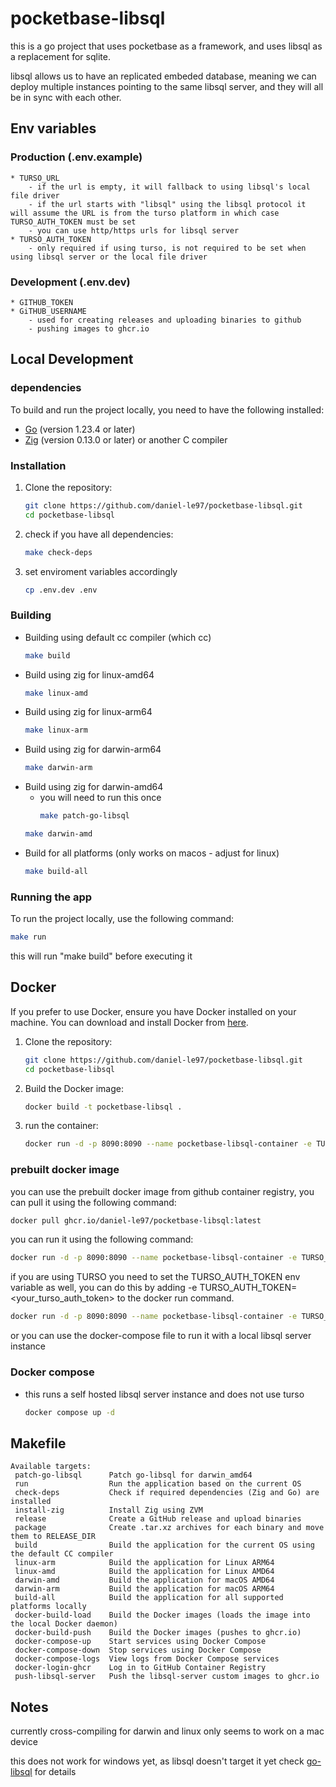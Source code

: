 # pocketbase-libsql

this is a go project that uses pocketbase as a framework, and uses libsql as a replacement for sqlite.

libsql allows us to have an replicated embeded database, meaning we can deploy multiple instances pointing to the same libsql server, and they will all be in sync with each other.

## Env variables

### Production (.env.example)
    * TURSO_URL
        - if the url is empty, it will fallback to using libsql's local file driver
        - if the url starts with "libsql" using the libsql protocol it will assume the URL is from the turso platform in which case TURSO_AUTH_TOKEN must be set
        - you can use http/https urls for libsql server
    * TURSO_AUTH_TOKEN
        - only required if using turso, is not required to be set when using libsql server or the local file driver

### Development (.env.dev)
    * GITHUB_TOKEN
    * GiTHUB_USERNAME
        - used for creating releases and uploading binaries to github
        - pushing images to ghcr.io

## Local Development

### dependencies
To build and run the project locally, you need to have the following installed:

- [Go](https://golang.org/doc/install) (version 1.23.4 or later)
- [Zig](https://ziglang.org/download/) (version 0.13.0 or later) or another C compiler



### Installation
1. Clone the repository:

    ```sh
    git clone https://github.com/daniel-le97/pocketbase-libsql.git
    cd pocketbase-libsql
    ```

2. check if you have all dependencies:

    ```sh
    make check-deps
    ```

3. set enviroment variables accordingly
    ```sh
    cp .env.dev .env
    ```

### Building
- Building using default cc compiler (which cc)
    ```sh
    make build
    ```
- Build using zig for linux-amd64
    ```sh
    make linux-amd
    ```
- Build using zig for linux-arm64
    ```sh
    make linux-arm
    ```
- Build using zig for darwin-arm64
    ```sh
    make darwin-arm
    ```
- Build using zig for darwin-amd64
    - you will need to run this once
        ```sh
        make patch-go-libsql
        ```
    ```sh
    make darwin-amd
    ```
- Build for all platforms (only works on macos - adjust for linux)
    ```sh
    make build-all
    ```

### Running the app

To run the project locally, use the following command:

```sh
make run
```
this will run "make build" before executing it

## Docker


If you prefer to use Docker, ensure you have Docker installed on your machine. You can download and install Docker from [here](https://www.docker.com/get-started).

1. Clone the repository:

    ```sh
    git clone https://github.com/daniel-le97/pocketbase-libsql.git
    cd pocketbase-libsql
    ```

2. Build the Docker image:

    ```sh
    docker build -t pocketbase-libsql .
    ```
3. run the container:
    ```sh
    docker run -d -p 8090:8090 --name pocketbase-libsql-container -e TURSO_URL=<your_turso_url> pocketbase-libsql
    ```

### prebuilt docker image
you can use the prebuilt docker image from github container registry, you can pull it using the following command:

```sh
docker pull ghcr.io/daniel-le97/pocketbase-libsql:latest
```
you can run it using the following command:

```sh
docker run -d -p 8090:8090 --name pocketbase-libsql-container -e TURSO_URL=<your_turso_url> ghcr.io/daniel-le97/pocketbase-libsql:latest
```
if you are using TURSO you need to set the TURSO_AUTH_TOKEN env variable as well, you can do this by adding -e TURSO_AUTH_TOKEN=<your_turso_auth_token> to the docker run command.

```sh
docker run -d -p 8090:8090 --name pocketbase-libsql-container -e TURSO_URL=<your_turso_url> -e TURSO_AUTH_TOKEN=<your_turso_auth_token> ghcr.io/daniel-le97/pocketbase-libsql:latest
```

or you can use the docker-compose file to run it with a local libsql server instance
### Docker compose
- this runs a self hosted libsql server instance and does not use turso
    ```sh
    docker compose up -d
    ```

## Makefile

```
Available targets:
 patch-go-libsql      Patch go-libsql for darwin_amd64
 run                  Run the application based on the current OS
 check-deps           Check if required dependencies (Zig and Go) are installed
 install-zig          Install Zig using ZVM
 release              Create a GitHub release and upload binaries
 package              Create .tar.xz archives for each binary and move them to RELEASE_DIR
 build                Build the application for the current OS using the default CC compiler
 linux-arm            Build the application for Linux ARM64
 linux-amd            Build the application for Linux AMD64
 darwin-amd           Build the application for macOS AMD64
 darwin-arm           Build the application for macOS ARM64
 build-all            Build the application for all supported platforms locally
 docker-build-load    Build the Docker images (loads the image into the local Docker daemon)
 docker-build-push    Build the Docker images (pushes to ghcr.io)
 docker-compose-up    Start services using Docker Compose
 docker-compose-down  Stop services using Docker Compose
 docker-compose-logs  View logs from Docker Compose services
 docker-login-ghcr    Log in to GitHub Container Registry
 push-libsql-server   Push the libsql-server custom images to ghcr.io
```

## Notes
currently cross-compiling for darwin and linux only seems to work on a mac device

this does not work for windows yet, as libsql doesn't target it yet check [go-libsql](https://github.com/tursodatabase/go-libsql) for details